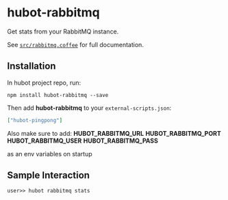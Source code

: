 # hubot-rabbitmq

Get stats from your RabbitMQ instance.

See [`src/rabbitmq.coffee`](src/rabbitmq.coffee) for full documentation.

## Installation

In hubot project repo, run:

`npm install hubot-rabbitmq --save`

Then add **hubot-rabbitmq** to your `external-scripts.json`:

```json
["hubot-pingpong"]
```
Also make sure to add:
 **HUBOT_RABBITMQ_URL**
 **HUBOT_RABBITMQ_PORT**
 **HUBOT_RABBITMQ_USER**
 **HUBOT_RABBITMQ_PASS**

 as an env variables on startup

## Sample Interaction

```
user>> hubot rabbitmq stats
```
